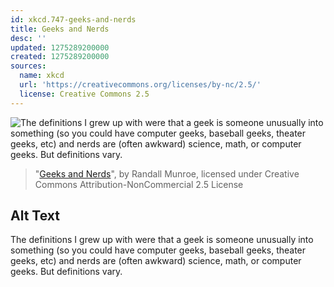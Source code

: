 ```yaml
---
id: xkcd.747-geeks-and-nerds
title: Geeks and Nerds
desc: ''
updated: 1275289200000
created: 1275289200000
sources:
  name: xkcd
  url: 'https://creativecommons.org/licenses/by-nc/2.5/'
  license: Creative Commons 2.5
---
```

![The definitions I grew up with were that a geek is someone unusually into something (so you could have computer geeks, baseball geeks, theater geeks, etc) and nerds are (often awkward) science, math, or computer geeks. But definitions vary.](https://imgs.xkcd.com/comics/geeks_and_nerds.png)
> "[Geeks and Nerds](https://xkcd.com/747/)", by Randall Munroe, licensed under Creative Commons Attribution-NonCommercial 2.5 License

## Alt Text
The definitions I grew up with were that a geek is someone unusually into something (so you could have computer geeks, baseball geeks, theater geeks, etc) and nerds are (often awkward) science, math, or computer geeks. But definitions vary.
